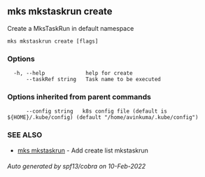 ## mks mkstaskrun create

Create a MksTaskRun in default namespace

```
mks mkstaskrun create [flags]
```

### Options

```
  -h, --help             help for create
      --taskRef string   Task name to be executed
```

### Options inherited from parent commands

```
      --config string   k8s config file (default is ${HOME}/.kube/config) (default "/home/avinkuma/.kube/config")
```

### SEE ALSO

- [mks mkstaskrun](mks_mkstaskrun.md) - Add create list mkstaskrun

###### Auto generated by spf13/cobra on 10-Feb-2022
